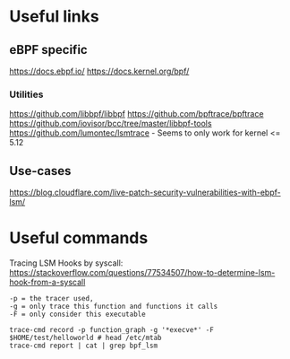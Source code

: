 # Useful links 

## eBPF specific
https://docs.ebpf.io/
https://docs.kernel.org/bpf/

### Utilities
https://github.com/libbpf/libbpf
https://github.com/bpftrace/bpftrace
https://github.com/iovisor/bcc/tree/master/libbpf-tools
https://github.com/lumontec/lsmtrace - Seems to only work for kernel <= 5.12

## Use-cases
https://blog.cloudflare.com/live-patch-security-vulnerabilities-with-ebpf-lsm/


# Useful commands
Tracing LSM Hooks by syscall:
https://stackoverflow.com/questions/77534507/how-to-determine-lsm-hook-from-a-syscall
```
-p = the tracer used, 
-g = only trace this function and functions it calls
-F = only consider this executable

trace-cmd record -p function_graph -g '*execve*' -F $HOME/test/helloworld # head /etc/mtab
trace-cmd report | cat | grep bpf_lsm
```

